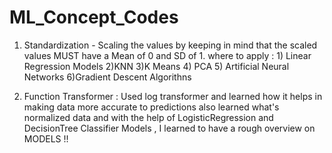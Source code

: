 # ML_Concept_Codes

1. Standardization -  Scaling the values by keeping in mind that the scaled values MUST have a Mean of 0  and SD of 1.
   where to apply : 1) Linear Regression Models 2)KNN 3)K Means 4) PCA 5) Artificial Neural Networks 6)Gradient Descent Algorithns
   
2. Function Transformer : Used log transformer and learned how it helps in making data more accurate to predictions 
also learned what's normalized data and with the help of LogisticRegression and DecisionTree Classifier Models , I learned to have a rough overview on MODELS !!
